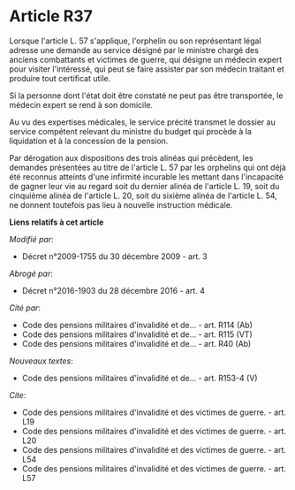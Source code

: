 # Article R37

Lorsque l'article L. 57 s'applique, l'orphelin ou son représentant légal adresse une demande au service désigné par le
ministre chargé des anciens combattants et victimes de guerre, qui désigne un médecin expert pour visiter l'intéressé, qui
peut se faire assister par son médecin traitant et produire tout certificat utile. 

Si la personne dont l'état doit être constaté ne peut pas être transportée, le médecin expert se rend à son domicile. 

Au vu des expertises médicales, le service précité transmet le dossier au service compétent relevant du ministre du budget
qui procède à la liquidation et à la concession de la pension. 

Par dérogation aux dispositions des trois alinéas qui précèdent, les demandes présentées au titre de l'article L. 57 par les
orphelins qui ont déjà été reconnus atteints d'une infirmité incurable les mettant dans l'incapacité de gagner leur vie au
regard soit du dernier alinéa de l'article L. 19, soit du cinquième alinéa de l'article L. 20, soit du sixième alinéa de
l'article L. 54, ne donnent toutefois pas lieu à nouvelle instruction médicale.

**Liens relatifs à cet article**

_Modifié par_:

  - Décret n°2009-1755 du 30 décembre 2009 - art. 3

_Abrogé par_:

  - Décret n°2016-1903 du 28 décembre 2016 - art. 4

_Cité par_:

  - Code des pensions militaires d'invalidité et de... - art. R114 (Ab)
  - Code des pensions militaires d'invalidité et de... - art. R115 (VT)
  - Code des pensions militaires d'invalidité et de... - art. R40 (Ab)

_Nouveaux textes_:

  - Code des pensions militaires d'invalidité et de... - art. R153-4 (V)

_Cite_:

  - Code des pensions militaires d'invalidité et des victimes de guerre. - art. L19
  - Code des pensions militaires d'invalidité et des victimes de guerre. - art. L20
  - Code des pensions militaires d'invalidité et des victimes de guerre. - art. L54
  - Code des pensions militaires d'invalidité et des victimes de guerre. - art. L57
